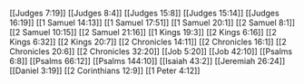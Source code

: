 [[Judges 7:19]]
[[Judges 8:4]]
[[Judges 15:8]]
[[Judges 15:14]]
[[Judges 16:19]]
[[1 Samuel 14:13]]
[[1 Samuel 17:51]]
[[1 Samuel 20:1]]
[[2 Samuel 8:1]]
[[2 Samuel 10:15]]
[[2 Samuel 21:16]]
[[1 Kings 19:3]]
[[2 Kings 6:16]]
[[2 Kings 6:32]]
[[2 Kings 20:7]]
[[2 Chronicles 14:11]]
[[2 Chronicles 16:1]]
[[2 Chronicles 20:6]]
[[2 Chronicles 32:20]]
[[Job 5:20]]
[[Job 42:10]]
[[Psalms 6:8]]
[[Psalms 66:12]]
[[Psalms 144:10]]
[[Isaiah 43:2]]
[[Jeremiah 26:24]]
[[Daniel 3:19]]
[[2 Corinthians 12:9]]
[[1 Peter 4:12]]
